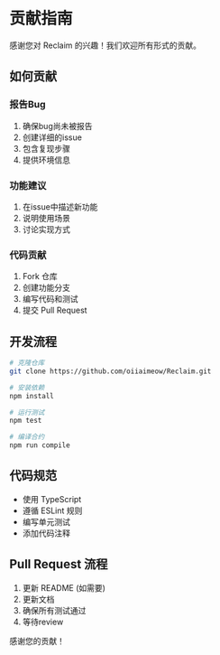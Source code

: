 # 贡献指南

感谢您对 Reclaim 的兴趣！我们欢迎所有形式的贡献。

## 如何贡献

### 报告Bug

1. 确保bug尚未被报告
2. 创建详细的issue
3. 包含复现步骤
4. 提供环境信息

### 功能建议

1. 在issue中描述新功能
2. 说明使用场景
3. 讨论实现方式

### 代码贡献

1. Fork 仓库
2. 创建功能分支
3. 编写代码和测试
4. 提交 Pull Request

## 开发流程

```bash
# 克隆仓库
git clone https://github.com/oiiaimeow/Reclaim.git

# 安装依赖
npm install

# 运行测试
npm test

# 编译合约
npm run compile
```

## 代码规范

- 使用 TypeScript
- 遵循 ESLint 规则
- 编写单元测试
- 添加代码注释

## Pull Request 流程

1. 更新 README (如需要)
2. 更新文档
3. 确保所有测试通过
4. 等待review

感谢您的贡献！

